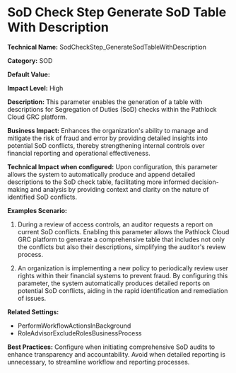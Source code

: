 # SoD Check Step Generate SoD Table With Description

**Technical Name:** SodCheckStep_GenerateSodTableWithDescription

**Category:** SOD

**Default Value:** 

**Impact Level:** High

**Description:** This parameter enables the generation of a table with descriptions for Segregation of Duties (SoD) checks within the Pathlock Cloud GRC platform.

**Business Impact:** Enhances the organization's ability to manage and mitigate the risk of fraud and error by providing detailed insights into potential SoD conflicts, thereby strengthening internal controls over financial reporting and operational effectiveness.

**Technical Impact when configured:** Upon configuration, this parameter allows the system to automatically produce and append detailed descriptions to the SoD check table, facilitating more informed decision-making and analysis by providing context and clarity on the nature of identified SoD conflicts.

**Examples Scenario:**

1. During a review of access controls, an auditor requests a report on current SoD conflicts. Enabling this parameter allows the Pathlock Cloud GRC platform to generate a comprehensive table that includes not only the conflicts but also their descriptions, simplifying the auditor's review process.

2. An organization is implementing a new policy to periodically review user rights within their financial systems to prevent fraud. By configuring this parameter, the system automatically produces detailed reports on potential SoD conflicts, aiding in the rapid identification and remediation of issues.

**Related Settings:** 

- PerformWorkflowActionsInBackground
- RoleAdvisorExcludeRolesBusinessProcess

**Best Practices:** Configure when initiating comprehensive SoD audits to enhance transparency and accountability. Avoid when detailed reporting is unnecessary, to streamline workflow and reporting processes.